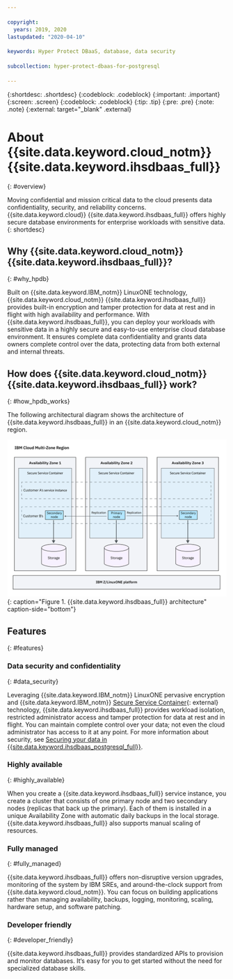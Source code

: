 ```yaml
---

copyright:
  years: 2019, 2020
lastupdated: "2020-04-10"

keywords: Hyper Protect DBaaS, database, data security

subcollection: hyper-protect-dbaas-for-postgresql

---
```


{:shortdesc: .shortdesc}
{:codeblock: .codeblock}
{:important: .important}
{:screen: .screen}
{:codeblock: .codeblock}
{:tip: .tip}
{:pre: .pre}
{:note: .note}
{:external: target="_blank" .external}

# About {{site.data.keyword.cloud_notm}} {{site.data.keyword.ihsdbaas_full}}
{: #overview}

Moving confidential and mission critical data to the cloud presents data confidentiality, security, and reliability concerns. {{site.data.keyword.cloud}} {{site.data.keyword.ihsdbaas_full}} offers highly secure database environments for enterprise workloads with sensitive data.
{: shortdesc}

## Why {{site.data.keyword.cloud_notm}} {{site.data.keyword.ihsdbaas_full}}?
{: #why_hpdb}

Built on {{site.data.keyword.IBM_notm}} LinuxONE technology, {{site.data.keyword.cloud_notm}} {{site.data.keyword.ihsdbaas_full}} provides built-in encryption and tamper protection for data at rest and in flight with <!--excellent vertical scalability-->high availability and performance. With {{site.data.keyword.ihsdbaas_full}}, you can deploy your workloads with sensitive data in a highly secure and easy-to-use enterprise cloud database environment. It ensures complete data confidentiality and grants data owners complete control over the data, protecting data from both external and internal threats.

## How does {{site.data.keyword.cloud_notm}} {{site.data.keyword.ihsdbaas_full}} work?
{: #how_hpdb_works}

The following architectural diagram shows the architecture of {{site.data.keyword.ihsdbaas_full}} in an {{site.data.keyword.cloud_notm}} region. 

![{{site.data.keyword.ihsdbaas_full}} architecture](images/architecture.svg "{{site.data.keyword.ihsdbaas_full}} architecture"){: caption="Figure 1. {{site.data.keyword.ihsdbaas_full}} architecture" caption-side="bottom"}

## Features
{: #features}

### Data security and confidentiality
{: #data_security}

Leveraging {{site.data.keyword.IBM_notm}} LinuxONE pervasive encryption and {{site.data.keyword.IBM_notm}} [Secure Service Container](https://www.ibm.com/us-en/marketplace/secure-service-container){: external} technology, {{site.data.keyword.ihsdbaas_full}} provides workload isolation, restricted administrator access and tamper protection for data at rest and in flight. You can maintain complete control over your data; not even the cloud administrator has access to it at any point. For more information about security, see [Securing your data in {{site.data.keyword.ihsdbaas_postgresql_full}}](/docs/hyper-protect-dbaas-for-postgresql?topic=hyper-protect-dbaas-for-postgresql-mng-data).

### Highly available
{: #highly_available}

When you create a {{site.data.keyword.ihsdbaas_full}} service instance, you create a cluster that consists of one primary node and two secondary nodes (replicas that back up the primary). Each of them is installed in a unique Availability Zone with automatic daily backups in the local storage. {{site.data.keyword.ihsdbaas_full}} also supports manual scaling of resources.

### Fully managed
{: #fully_managed}

{{site.data.keyword.ihsdbaas_full}} offers non-disruptive version upgrades, monitoring of the system by IBM SREs, and around-the-clock support from {{site.data.keyword.cloud_notm}}. You can focus on building applications rather than managing availability, backups, logging, monitoring, scaling, hardware setup, and software patching.

### Developer friendly
{: #developer_friendly}

{{site.data.keyword.ihsdbaas_full}} provides standardized APIs to provision and monitor databases. It‘s easy for you to get started without the need for specialized database skills.
